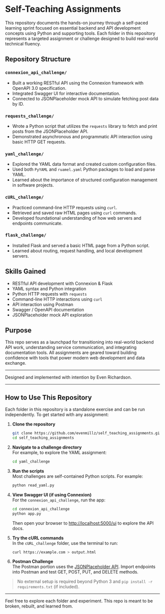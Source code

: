 # Self-Teaching Assignments

This repository documents the hands-on journey through a self-paced learning sprint focused on essential backend and API development concepts using Python and supporting tools. Each folder in this repository represents a targeted assignment or challenge designed to build real-world technical fluency.

## Repository Structure

### `connexion_api_challenge/`

- Built a working RESTful API using the Connexion framework with OpenAPI 3.0 specification.
- Integrated Swagger UI for interactive documentation.
- Connected to JSONPlaceholder mock API to simulate fetching post data by ID.

### `requests_challenge/`

- Wrote a Python script that utilizes the `requests` library to fetch and print posts from the JSONPlaceholder API.
- Demonstrated asynchronous and programmatic API interaction using basic HTTP GET requests.

### `yaml_challenge/`

- Explored the YAML data format and created custom configuration files.
- Used both `PyYAML` and `ruamel.yaml` Python packages to load and parse YAML.
- Learned about the importance of structured configuration management in software projects.

### `cURL_challenge/`

- Practiced command-line HTTP requests using `curl`.
- Retrieved and saved raw HTML pages using `curl` commands.
- Developed foundational understanding of how web servers and endpoints communicate.

### `flask_challenge/`

- Installed Flask and served a basic HTML page from a Python script.
- Learned about routing, request handling, and local development servers.

## Skills Gained

- RESTful API development with Connexion & Flask
- YAML syntax and Python integration
- Python HTTP requests with `requests`
- Command-line HTTP interactions using `curl`
- API interaction using Postman
- Swagger / OpenAPI documentation
- JSONPlaceholder mock API exploration

## Purpose

This repo serves as a launchpad for transitioning into real-world backend API work, understanding service communication, and integrating documentation tools. All assignments are geared toward building confidence with tools that power modern web development and data exchange.

---

Designed and implemented with intention by Even Richardson.

---

## How to Use This Repository

Each folder in this repository is a standalone exercise and can be run independently. To get started with any assignment:

1. **Clone the repository**

   ```bash
   git clone https://github.com/evenmillz/self_teaching_assignments.git
   cd self_teaching_assignments
   ```

2. **Navigate to a challenge directory**  
   For example, to explore the YAML assignment:

   ```bash
   cd yaml_challenge
   ```

3. **Run the scripts**  
   Most challenges are self-contained Python scripts. For example:

   ```bash
   python read_yaml.py
   ```

4. **View Swagger UI (if using Connexion)**  
   For the `connexion_api_challenge`, run the app:

   ```bash
   cd connexion_api_challenge
   python app.py
   ```

   Then open your browser to [http://localhost:5000/ui](http://localhost:5000/ui) to explore the API docs.

5. **Try the cURL commands**  
   In the `cURL_challenge` folder, use the terminal to run:

   ```bash
   curl https://example.com > output.html
   ```

6. **Postman Challenge**  
   The Postman portion uses the [JSONPlaceholder API](https://jsonplaceholder.typicode.com). Import endpoints into Postman and test GET, POST, PUT, and DELETE methods.

> No external setup is required beyond Python 3 and `pip install -r requirements.txt` (if included).

---

Feel free to explore each folder and experiment. This repo is meant to be broken, rebuilt, and learned from.
